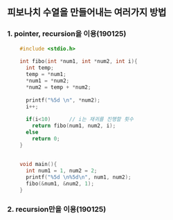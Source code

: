## 피보나치 수열을 만들어내는 여러가지 방법

<h3>1. pointer, recursion을 이용(190125)</h3>

```C
    #include <stdio.h>
    
    int fibo(int *num1, int *num2, int i){    
      int temp;
      temp = *num1;
      *num1 = *num2;
      *num2 = temp + *num2;
      
      printf("%5d \n", *num2);
      i++;
      
      if(i<10)      // i는 재귀를 진행할 횟수
        return fibo(num1, num2, i);  
      else
        return 0;
    }
    
    
    void main(){
      int num1 = 1, num2 = 2;
      printf("%5d \n%5d\n", num1, num2);
      fibo(&num1, &num2, 1);
    }
```

<h3>2. recursion만을 이용(190125)</h3>
